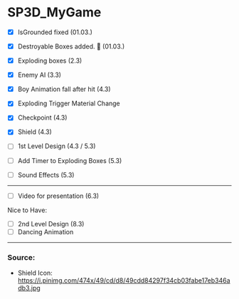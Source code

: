 # SP3D_MyGame

- [x] IsGrounded fixed (01.03.)
- [x] Destroyable Boxes added. :tada: (01.03.)
- [x] Exploding boxes (2.3)
- [x] Enemy AI (3.3)
- [x] Boy Animation fall after hit (4.3)
- [x] Exploding Trigger Material Change
- [x] Checkpoint (4.3)
- [x] Shield (4.3)

- [ ] 1st Level Design (4.3 / 5.3)
- [ ] Add Timer to Exploding Boxes (5.3)
- [ ] Sound Effects (5.3)

---

- [ ] Video for presentation (6.3)

Nice to Have:

- [ ] 2nd Level Design (8.3)
- [ ] Dancing Animation

---

### Source:

- Shield Icon: https://i.pinimg.com/474x/49/cd/d8/49cdd84297f34cb03fabe17eb346adb3.jpg
